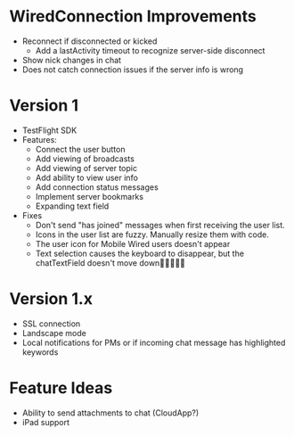 # WiredConnection Improvements
* Reconnect if disconnected or kicked
    * Add a lastActivity timeout to recognize server-side disconnect
* Show nick changes in chat
* Does not catch connection issues if the server info is wrong

# Version 1
* TestFlight SDK
* Features:
    * Connect the user button
    * Add viewing of broadcasts
    * Add viewing of server topic
    * Add ability to view user info
    * Add connection status messages
    * Implement server bookmarks
	* Expanding text field
* Fixes
	* Don't send "has joined" messages when first receiving the user list.
    * Icons in the user list are fuzzy. Manually resize them with code.
    * The user icon for Mobile Wired users doesn't appear
    * Text selection causes the keyboard to disappear, but the chatTextField doesn't move down

# Version 1.x
* SSL connection
* Landscape mode
* Local notifications for PMs or if incoming chat message has highlighted keywords

# Feature Ideas
* Ability to send attachments to chat (CloudApp?)
* iPad support